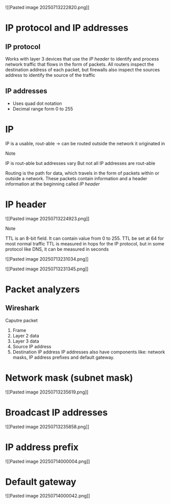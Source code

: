 ![[Pasted image 20250713222820.png]]
# IP protocol and IP addresses
## IP protocol
Works with layer 3 devices that use the *IP header* to identify and process network traffic that flows in the form of packets. All routers inspect the destination address of each packet, but firewalls also inspect the sources address to identify the source of the traffic
## IP addresses
- Uses quad dot notation
- Decimal range form 0 to 255
# IP
IP is a usable, rout-able -> can be routed outside the network it originated in
>[!NOTE]
>IP is rout-able but addresses vary
>But not all IP addresses are rout-able
>

Routing is the path for data, which travels in the form of packets within or outside a network. These packets contain information and a header information at the beginning called *IP header*
# IP header
![[Pasted image 20250713224923.png]]
>[!NOTE]
>	TTL is an 8-bit field. It can contain value from 0 to 255.
>	TTL be set at 64 for most normal traffic
>	TTL is measured in hops for the IP protocol, but in some protocol like DNS, it can be measured in seconds

![[Pasted image 20250713231034.png]]

![[Pasted image 20250713231345.png]]
# Packet analyzers
## Wireshark
Caputre packet
1. Frame
2. Layer 2 data
3. Layer 3 data
4. Source IP address
5. Destination IP address
IP addresses also have components like: network masks, IP address prefixes and default gateway.
# Network mask (subnet mask)
![[Pasted image 20250713235619.png]]
# Broadcast IP addresses
![[Pasted image 20250713235858.png]]
# IP address prefix
![[Pasted image 20250714000004.png]]
# Default gateway
![[Pasted image 20250714000042.png]]